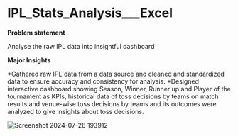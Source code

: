 # IPL_Stats_Analysis___Excel
**Problem statement**

Analyse the raw IPL data into insightful dashboard

**Major Insights**

*Gathered raw IPL data from a data source and cleaned and standardized data to ensure accuracy and consistency for analysis.
*Designed interactive dashboard showing Season, Winner, Runner up and Player of the tournament as KPIs, historical data of toss decisions by teams on match results and venue-wise toss decisions by teams and its
outcomes were analyzed to give insights about toss decisions.

![Screenshot 2024-07-26 193912](https://github.com/user-attachments/assets/a58435ad-ac4c-4b64-b1b9-15c46f865a98)
